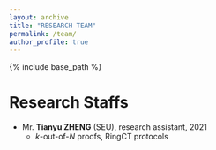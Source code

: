 ```yaml
---
layout: archive
title: "RESEARCH TEAM"
permalink: /team/
author_profile: true
---
```


{% include base_path %}

Research Staffs
======
* Mr. **Tianyu ZHENG** (SEU), research assistant, 2021
  * *k*-out-of-*N* proofs, RingCT protocols

<!--
![RUNOO](../images/team/zhengtianyu.jpg =150x150)
<center class="half">
  <img src="../images/team/zhengtianyu.jpg" width="150"/>
  Quan Chen
</center>

Research Students
======

Research Staffs
======
* **Microsoft**, China, 2019-2020: 
  * Software engineer

* **The Hong Kong Polytechnic University**, Hong Kong SAR, 2020-current: 
  * Research assistant professor

Former Students and RAs
======
-->